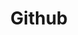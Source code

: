 ---
layout: redirect
title: Github
redirect: https://github.com/hadar-simulator/hadar
icon: "fab fa-github"
---